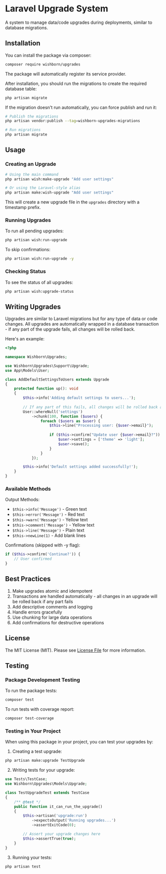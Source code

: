 # Laravel Upgrade System

A system to manage data/code upgrades during deployments, similar to database migrations.

## Installation

You can install the package via composer:

```bash
composer require wishborn/upgrades
```

The package will automatically register its service provider.

After installation, you should run the migrations to create the required database table:

```bash
php artisan migrate
```

If the migration doesn't run automatically, you can force publish and run it:

```bash
# Publish the migrations
php artisan vendor:publish --tag=wishborn-upgrades-migrations

# Run migrations
php artisan migrate
```

## Usage

### Creating an Upgrade

```bash
# Using the main command
php artisan wish:make-upgrade "Add user settings"

# Or using the Laravel-style alias
php artisan make:wish-upgrade "Add user settings"
```

This will create a new upgrade file in the `upgrades` directory with a timestamp prefix.

### Running Upgrades

To run all pending upgrades:

```bash
php artisan wish:run-upgrade
```

To skip confirmations:

```bash
php artisan wish:run-upgrade -y
```

### Checking Status

To see the status of all upgrades:

```bash
php artisan wish:upgrade-status
```

## Writing Upgrades

Upgrades are similar to Laravel migrations but for any type of data or code changes. All upgrades are automatically wrapped in a database transaction - if any part of the upgrade fails, all changes will be rolled back.

Here's an example:

```php
<?php

namespace Wishborn\Upgrades;

use Wishborn\Upgrades\Support\Upgrade;
use App\Models\User;

class AddDefaultSettingsToUsers extends Upgrade
{
    protected function up(): void
    {
        $this->info('Adding default settings to users...');
        
        // If any part of this fails, all changes will be rolled back automatically
        User::whereNull('settings')
            ->chunk(100, function ($users) {
                foreach ($users as $user) {
                    $this->line("Processing user: {$user->email}");
                    
                    if ($this->confirm("Update user {$user->email}?")) {
                        $user->settings = ['theme' => 'light'];
                        $user->save();
                    }
                }
            });

        $this->info('Default settings added successfully!');
    }
}
```

### Available Methods

Output Methods:
- `$this->info('Message')` - Green text
- `$this->error('Message')` - Red text
- `$this->warn('Message')` - Yellow text
- `$this->comment('Message')` - Yellow text
- `$this->line('Message')` - Plain text
- `$this->newLine(1)` - Add blank lines

Confirmations (skipped with -y flag):
```php
if ($this->confirm('Continue?')) {
    // User confirmed
}
```

## Best Practices

1. Make upgrades atomic and idempotent
2. Transactions are handled automatically - all changes in an upgrade will be rolled back if any part fails
3. Add descriptive comments and logging
4. Handle errors gracefully
5. Use chunking for large data operations
6. Add confirmations for destructive operations

## License

The MIT License (MIT). Please see [License File](LICENSE.md) for more information.

## Testing

### Package Development Testing

To run the package tests:

```bash
composer test
```

To run tests with coverage report:

```bash
composer test-coverage
```

### Testing in Your Project

When using this package in your project, you can test your upgrades by:

1. Creating a test upgrade:
```bash
php artisan make:upgrade TestUpgrade
```

2. Writing tests for your upgrade:
```php
use Tests\TestCase;
use Wishborn\Upgrades\Models\Upgrade;

class TestUpgradeTest extends TestCase
{
    /** @test */
    public function it_can_run_the_upgrade()
    {
        $this->artisan('upgrade:run')
            ->expectsOutput('Running upgrades...')
            ->assertExitCode(0);

        // Assert your upgrade changes here
        $this->assertTrue(true);
    }
}
```

3. Running your tests:
```bash
php artisan test
``` 